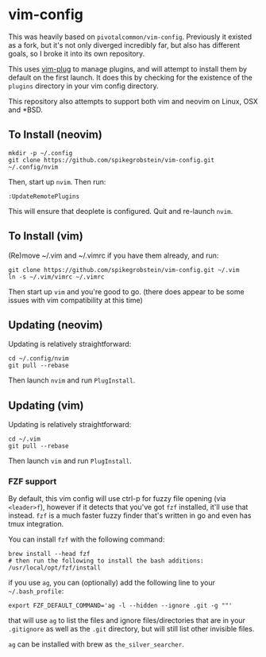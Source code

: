 # vim-config

This was heavily based on `pivotalcommon/vim-config`. Previously it existed as a fork, but it's not only
diverged incredibly far, but also has different goals, so I broke it into its own repository.

This uses [vim-plug](https://github.com/junegunn/vim-plug) to manage plugins, and will attempt to install them
by default on the first launch. It does this by checking for the existence of the `plugins` directory in your
vim config directory.

This repository also attempts to support both vim and neovim on Linux, OSX and \*BSD.

## To Install (neovim)

    mkdir -p ~/.config
    git clone https://github.com/spikegrobstein/vim-config.git ~/.config/nvim

Then, start up `nvim`. Then run:

    :UpdateRemotePlugins

This will ensure that deoplete is configured. Quit and re-launch `nvim`.

## To Install (vim)

(Re)move ~/.vim and ~/.vimrc if you have them already, and run:

    git clone https://github.com/spikegrobstein/vim-config.git ~/.vim
    ln -s ~/.vim/vimrc ~/.vimrc

Then start up `vim` and you're good to go. (there does appear to be some issues with vim compatibility at this time)

## Updating (neovim)

Updating is relatively straightforward:

    cd ~/.config/nvim
    git pull --rebase

Then launch `nvim` and run `PlugInstall`.

## Updating (vim)

Updating is relatively straightforward:

    cd ~/.vim
    git pull --rebase

Then launch `vim` and run `PlugInstall`.

### FZF support

By default, this vim config will use ctrl-p for fuzzy file opening (via `<leader>f`), however if it detects
that you've got `fzf` installed, it'll use that instead. `fzf` is a much faster fuzzy finder that's written in
go and even has tmux integration.

You can install `fzf` with the following command:

    brew install --head fzf
    # then run the following to install the bash additions:
    /usr/local/opt/fzf/install

if you use `ag`, you can (optionally) add the following line to your `~/.bash_profile`:

    export FZF_DEFAULT_COMMAND='ag -l --hidden --ignore .git -g ""'

that will use `ag` to list the files and ignore files/directories that are in your `.gitignore` as well as the `.git` directory, but will still list other invisible files.

`ag` can be installed with brew as `the_silver_searcher`.

